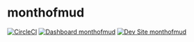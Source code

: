 # monthofmud

[![CircleCI](https://circleci.com/gh/grshane/monthofmud.svg?style=shield)](https://circleci.com/gh/grshane/monthofmud)
[![Dashboard monthofmud](https://img.shields.io/badge/dashboard-monthofmud-yellow.svg)](https://dashboard.pantheon.io/sites/c1008179-94f3-4a56-ba0b-53c7f98ca3f8#dev/code)
[![Dev Site monthofmud](https://img.shields.io/badge/site-monthofmud-blue.svg)](http://dev-monthofmud.pantheonsite.io/)